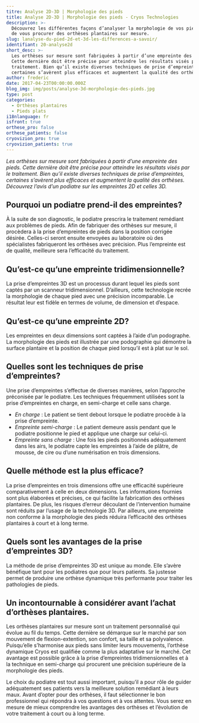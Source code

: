 ```yaml
---
titre: Analyse 2D-3D | Morphologie des pieds
title: Analyse 2D-3D | Morphologie des pieds - Cryos Technologies
description: >-
  Découvrez les différentes façons d’analyser la morphologie de vos pieds afin
  de vous procurer des orthèses plantaires sur mesure.
slug: lanalyse-du-pied-2d-et-3d-les-differences-a-savoir/
identifiant: 20-analyse2d
short_desc: >-
  Les orthèses sur mesure sont fabriquées à partir d’une empreinte des pieds.
  Cette dernière doit être précise pour atteindre les résultats visés par le
  traitement. Bien qu’il existe diverses techniques de prise d’empreintes,
  certaines s’avèrent plus efficaces et augmentent la qualité des orthèses.
author: frederic
date: 2017-04-23T00:00:00.000Z
blog_img: img/posts/analyse-3d-morphologie-des-pieds.jpg
type: post
categories:
  - Orthèses plantaires
  - Pieds plats
i18nlanguage: fr
isfront: true
orthese_pro: false
orthese_patients: false
cryovizion_pro: true
cryovizion_patients: true
---
```


*Les orthèses sur mesure sont fabriquées à partir d’une empreinte des pieds. Cette dernière doit être précise pour atteindre les résultats visés par le traitement. Bien qu’il existe diverses techniques de prise d’empreintes, certaines s’avèrent plus efficaces et augmentent la qualité des orthèses. Découvrez l’avis d’un podiatre sur les empreintes 2D et celles 3D.*

## Pourquoi un podiatre prend-il des empreintes?

À la suite de son diagnostic, le podiatre prescrira le traitement remédiant aux problèmes de pieds. Afin de fabriquer des orthèses sur mesure, il procèdera à la prise d’empreintes de pieds dans la position corrigée désirée. Celles-ci seront ensuite envoyées au laboratoire où des spécialistes fabriqueront les orthèses avec précision. Plus l’empreinte est de qualité, meilleure sera l’efficacité du traitement.

## Qu’est-ce qu’une empreinte tridimensionnelle?

La prise d’empreintes 3D est un processus durant lequel les pieds sont captés par un scanneur tridimensionnel. D’ailleurs, cette technologie recrée la morphologie de chaque pied avec une précision incomparable. Le résultat leur est fidèle en termes de volume, de dimension et d’espace.

## Qu’est-ce qu’une empreinte 2D?

Les empreintes en deux dimensions sont captées à l’aide d’un podographe. La morphologie des pieds est illustrée par une podographie qui démontre la surface plantaire et la position de chaque pied lorsqu’il est à plat sur le sol.

## Quelles sont les techniques de prise d’empreintes?

Une prise d’empreintes s’effectue de diverses manières, selon l’approche préconisée par le podiatre. Les techniques fréquemment utilisées sont la prise d’empreintes en charge, en semi-charge et celle sans charge.

- *En charge* : Le patient se tient debout lorsque le podiatre procède à la prise d’empreinte.
- *Empreinte semi-charge* : Le patient demeure assis pendant que le podiatre positionne le pied et applique une charge sur celui-ci.
- *Empreinte sans charge* : Une fois les pieds positionnés adéquatement dans les airs, le podiatre capte les empreintes à l’aide de plâtre, de mousse, de cire ou d’une numérisation en trois dimensions.

## Quelle méthode est la plus efficace?

La prise d’empreintes en trois dimensions offre une efficacité supérieure comparativement à celle en deux dimensions. Les informations fournies sont plus élaborées et précises, ce qui facilite la fabrication des orthèses plantaires. De plus, les risques d’erreur découlant de l’intervention humaine sont réduits par l’usage de la technologie 3D. Par ailleurs, une empreinte non conforme à la morphologie des pieds réduira l’efficacité des orthèses plantaires à court et à long terme.

## Quels sont les avantages de la prise d’empreintes 3D?

La méthode de prise d’empreintes 3D est unique au monde. Elle s’avère bénéfique tant pour les podiatres que pour leurs patients. Sa justesse permet de produire une orthèse dynamique très performante pour traiter les pathologies de pieds.

## Un incontournable à considérer avant l’achat d’orthèses plantaires.

Les orthèses plantaires sur mesure sont un traitement personnalisé qui évolue au fil du temps. Cette dernière se démarque sur le marché par son mouvement de flexion-extention, son confort, sa taille et sa polyvalence. Puisqu’elle s’harmonise aux pieds sans limiter leurs mouvements, l’orthèse dynamique Cryos est qualifiée comme la plus adaptative sur le marché. Cet avantage est possible grâce à la prise d’empreintes tridimensionnelles et à la technique en semi-charge qui procurent une précision supérieure de la morphologie des pieds.

Le choix du podiatre est tout aussi important, puisqu’il a pour rôle de guider adéquatement ses patients vers la meilleure solution remédiant à leurs maux. Avant d’opter pour des orthèses, il faut sélectionner le bon professionnel qui répondra à vos questions et à vos attentes. Vous serez en mesure de mieux comprendre les avantages des orthèses et l’évolution de votre traitement à court ou à long terme.